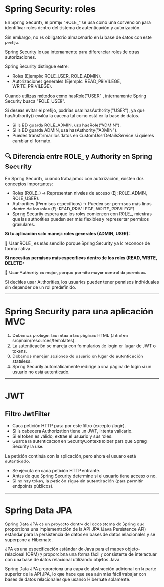 # Spring Security: roles

En Spring Security, el prefijo "ROLE_" se usa como una convención para identificar roles dentro del sistema de autenticación y autorización.

Sin embargo, no es obligatorio almacenarlo en la base de datos con este prefijo.

Spring Security lo usa internamente para diferenciar roles de otras autorizaciones.

Spring Security distingue entre:
- Roles (Ejemplo: ROLE_USER, ROLE_ADMIN).
- Autorizaciones generales (Ejemplo: READ_PRIVILEGE, WRITE_PRIVILEGE).
  
Cuando utilizas métodos como hasRole("USER"), internamente Spring Security busca "ROLE_USER".

Si deseas evitar el prefijo, podrías usar hasAuthority("USER"), ya que hasAuthority() evalúa la cadena tal como está en la base de datos.

- Si la BD guarda ROLE_ADMIN, usa hasRole("ADMIN").
- Si la BD guarda ADMIN, usa hasAuthority("ADMIN").
- Puedes transformar los datos en CustomUserDetailsService si quieres cambiar el formato.

## 🔍 Diferencia entre ROLE_ y Authority en Spring Security
En Spring Security, cuando trabajamos con autorización, existen dos conceptos importantes:

- Roles (ROLE_) → Representan niveles de acceso (Ej: ROLE_ADMIN, ROLE_USER).
- Authorities (Permisos específicos) → Pueden ser permisos más finos dentro de los roles (Ej: READ_PRIVILEGE, WRITE_PRIVILEGE).
- Spring Security espera que los roles comiencen con ROLE_, mientras que las authorities pueden ser más flexibles y representar permisos granulares.

**Si tu aplicación solo maneja roles generales (ADMIN, USER):**

🔹 Usar ROLE_ es más sencillo porque Spring Security ya lo reconoce de forma nativa.

**Si necesitas permisos más específicos dentro de los roles (READ, WRITE, DELETE):**

🔹 Usar Authority es mejor, porque permite mayor control de permisos.

Si decides usar Authorities, los usuarios pueden tener permisos individuales sin depender de un rol predefinido.

___

# Spring Security para una aplicación MVC

1. Debemos proteger las rutas a las páginas HTML (.html en src/main/resources/templates).
2. La autenticación se maneja con formularios de login en lugar de JWT o tokens.
3. Debemos manejar sesiones de usuario en lugar de autenticación stateless.
4. Spring Security automáticamente redirige a una página de login si un usuario no está autenticado.

___

# JWT

## Filtro JwtFilter

- Cada petición HTTP pasa por este filtro (excepto /login).
- Si la cabecera Authorization tiene un JWT, intenta validarlo.
- Si el token es válido, extrae el usuario y sus roles.
- Guarda la autenticación en SecurityContextHolder para que Spring Security la use.
  
 La petición continúa con la aplicación, pero ahora el usuario está autenticado.

- Se ejecuta en cada petición HTTP entrante.
- Antes de que Spring Security determine si el usuario tiene acceso o no.
- Si no hay token, la petición sigue sin autenticación (para permitir endpoints públicos).

___

# Spring Data JPA

Spring Data JPA es un proyecto dentro del ecosistema de Spring que proporciona una implementación de la API JPA (Java Persistence API) estándar para la persistencia de datos en bases de datos relacionales y se superpone a Hibernate.

JPA es una especificación estándar de Java para el mapeo objeto-relacional (ORM) y proporciona una forma fácil y consistente de interactuar con una base de datos relacional utilizando objetos Java. 

Spring Data JPA proporciona una capa de abstracción adicional en la parte superior de la API JPA, lo que hace que sea aún más fácil trabajar con bases de datos relacionales que usando Hibernate solamente.


